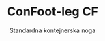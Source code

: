 ---
title: "ConFoot-leg CF"
subtitle: "Standardna kontejnerska noga"
mainImage: "/images/products/confoot-leg-cf-main.jpg"
gallery:
  - "/images/products/confoot-leg-cf-1.jpg"
  - "/images/products/confoot-leg-cf-2.jpg"
  - "/images/products/confoot-leg-cf-3.jpg"
shortDescription: "ConFoot-leg CF je naša standardna rešitev za kontejnerske noge, popolna za običajne operacije ravnanja s kontejnerji."
technicalDescription: "ConFoot-leg CF ima robustno zasnovo, optimizirano za standardne transportne kontejnerje, z našim lastniškim sistemom pritrditve za hitro namestitev."
videoID: "C2KwnEb-npU"
specifications:
  - name: "Teža"
    value: "24 kg"
  - name: "Nosilnost"
    value: "34 ton"
  - name: "Dimenzije"
    value: "45 × 30 × 25 cm"
  - name: "Material"
    value: "Visoko kakovostno jeklo"
  - name: "Višinski razpon"
    value: "1,043 mm do 1,448 mm"
price: "€1,150"
pricingNotes: "Popusti pri večjih naročilih so na voljo za upravljavce flot. Obrnite se na nas za podrobnosti."
buyLink: "/contact"
howToUse: |
  1. Pričvrstite CF nogo na kotični pritrdilni element kontejnerja
  2. Zavarujte mehanizem zaklepanja
  3. Ponovite za vse zahtevane kote
  4. Preverite stabilnost pred začetkom operacij
benefits:
  - title: "Operativna učinkovitost"
    description: "Pospešuje procese ravnanja s kontejnerji, kar zmanjšuje čase natovarjanja in raztovarjanja"
  - title: "Zmanjšana uporaba opreme"
    description: "Zmanjša odvisnost od žerjavov in dvigal, s čimer znižuje operativne stroške"
  - title: "Prilagodljivost"
    description: "Deluje v različnih operativnih okoljih, od pristanišč do skladišč"
  - title: "Vzdržljivost"
    description: "Zgrajena je, da prenese intenzivno industrijsko uporabo z minimalnim vzdrževanjem"
  - title: "Vpliv na okolje"
    description: "Zmanjšuje ogljične emisije z odpravo potrebe po težki opremi in strojih, ki porabljajo gorivo"
  - title: "Izboljšanje varnosti"
    description: "Stabilizira kontejnerje med ravnanjem, zmanjšuje tveganje za nesreče in poškodbe tovora"
articleContent: |
  ## Kaj je ConFoot-leg CF?

  ConFoot-leg CF je sodoben in lahek sistem, zasnovan za lažje in učinkovitejše ravnanje s kontejnerji. Te kontejnerske noge nudijo prenosljivo in enostavno alternativo uporabi težke opreme za natovarjanje in raztovarjanje standardnih transportnih kontejnerjev. Tehnologija je zasnovana za uporabo s strani ene osebe, kar ponuja stroškovno učinkovit in prilagodljiv sistem za različne industrije.

  ## Kako deluje

  ConFoot-leg CF odpravlja potrebo po žerjavih, viličarjih ali drugi veliki opremi med ravnanjem s kontejnerji. Njegova zasnova omogoča podjetjem znižanje operativnih stroškov, prihranek časa in izboljšanje logistične prilagodljivosti. Z optimizacijo ravnanja in prevoza blaga ConFoot-leg CF izboljšuje zanesljivost in učinkovitost globalne dobavne verige.

  ## Kako deluje ConFoot-leg CF

  ### Osnovni mehanizem

  ConFoot-leg CF uporablja preprosto, a učinkovito zasnovo za svoje delovanje. Noge se trdno pritrdijo na kote standardnih transportnih kontejnerjev s pomočjo močnega stiskalnega sistema, ki zagotavlja stabilnost. Izdelane so iz lahkih, a vzdržljivih materialov, vsaka noga tehta le 24 kg, kar omogoča enostavno upravljanje z eno osebo. Postopek pritrditve je učinkovit, kar omogoča hitro namestitev brez potrebe po posebnih orodjih ali težki opremi. Ko so nameščene, noge ustvarijo stabilno podlago za natovarjanje, raztovarjanje ali začasno shranjevanje kontejnerjev.

  Višina nog je nastavljiva od 1,043 mm do 1,448 mm. Ta nastavljiv razpon podpira različne operativne potrebe, s čimer zagotavlja, da sistem ustreza različnim velikostim kontejnerjev in okoljskim pogojem. Ta vsestranskost olajša ravnanje s kontejnerji v različnih logističnih postavitvah, vključno s pristanišči in skladišči.

  ### Prednosti mehanizma

  1. **Zmanjšuje odvisnost od težke opreme**: ConFoot-leg CF odpravlja potrebo po žerjavih ali viličarjih, kar znižuje operativne stroške in zmanjšuje vpliv na okolje.
  2. **Izboljšuje varnost**: Sistem stabilizira kontejnerje med ravnanjem, s čimer zmanjša možnost nesreč ali poškodb.
  3. **Povečuje učinkovitost**: Zaradi svoje lahke zasnove in enostavne namestitve lahko operacije potekajo hitreje, tudi v okoljih z omejeno infrastrukturo.
  4. **Povečuje prenosljivost**: Noge so enostavne za transport in se lahko uporabljajo na oddaljenih lokacijah, zaradi česar so primerne za različne industrije in aplikacije.

  Zasnova ConFoot-leg CF poenostavlja postopek ravnanja s kontejnerji in hkrati ponuja stroškovno učinkovito ter trajnostno rešitev za sodobne logistične izzive.

  ## Uporaba ConFoot-leg CF

  ### Kjer se uporablja ConFoot-leg CF

  ConFoot-leg CF bistveno izboljšuje delovanje v logistiki in transportu, saj spreminja način ravnanja s kontejnerji. Njegova lahka in prenosna zasnova omogoča natovarjanje, raztovarjanje in premikanje kontejnerjev brez potrebe po žerjavih ali viličarjih. To je še posebej uporabno v oddaljenih območjih ali na mestih, kjer težka oprema ni na voljo, kar poenostavlja procese in znižuje stroške. Hkrati pa pristanišča, skladišča in distribucijski centri delujejo učinkoviteje, saj se zmanjša čas in delo, potrebno za ravnanje s kontejnerji.

  ### Majhna mesta, kjer se žerjavi ne morejo uporabljati

  ConFoot-leg CF je praktična izbira za majhna mesta, kjer se žerjavi ne morejo uporabljati, kot so pristanišča, skladišča in distribucijski centri. Nudi zanesljivo in stroškovno učinkovito rešitev za ravnanje s kontejnerji v teh okoljih, zaradi česar je odlična izbira za podjetja, ki morajo prevažati in shranjevati blago na oddaljenih lokacijah.

  ### Modularna gradnja in shranjevanje opreme

  ConFoot-leg CF je praktična izbira za projekte modularne gradnje, saj ponuja zanesljive rešitve za začasne postavitve. Gradbena ekipa ga uporablja za varno in učinkovito shranjevanje ter prevoz orodij, strojev in predizdelanih materialov. Njegova prenosljivost in enostavnost ga naredita idealnega za gradbišča, kjer je potrebna hitra montaža in demontaža. Poleg tega zagotavlja varno shranjevanje opreme, uporabljene v modularnih zdravstvenih objektih, kar omogoča hitro razporeditev v različnih okoljih.

  Prilagodljiva in učinkovita zasnova ConFoot-leg CF ga uvršča med najboljše možnosti v različnih industrijah, saj izboljšuje delovne tokove in maksimira uporabo virov.

  ### Prednosti in omejitve

  #### Prednosti

  ConFoot-leg CF nudi več opaznih prednosti pri ravnanju s kontejnerji. Njegova lahka zasnova, pri čemer vsaka noga tehta le 24 kg, omogoča enostaven transport in namestitev. Vsaka noga lahko podpira do 30 ton, kar nudi močno stabilnost, primerna za različne logistične operacije. Nastavljiv razpon višine (1,043 mm – 1,448 mm) omogoča ustrezanje različnim potrebam glede kontejnerjev, s čimer se povečuje njegova vsestranskost. Zaradi prenosne narave zmanjšuje potrebo po težki opremi, kot so žerjavi ali viličarji, kar vodi do pomembnega prihranka stroškov in izboljšane operativne učinkovitosti. Poleg tega njegova okolju prijazna zasnova znižuje ogljične emisije, kar je v skladu s prizadevanji za trajnostni razvoj.

  #### Omejitve

  Kljub svojim prednostim ima ConFoot-leg CF določene slabosti. Združljiv je le s specifičnimi tipi kontejnerjev, kar lahko omeji njegovo uporabo v nekaterih logističnih scenarijih. Poleg tega, čeprav je ročni postopek namestitve preprost, se morda ne bo dobro vklopil v visoko avtomatizirane procese, kar lahko predstavlja izzive za operacije, ki močno zanašajo na mehanizacijo. Ti dejavniki je treba skrbno oceniti pri načrtovanju uporabe ConFoot-leg CF v kompleksnih sistemih oskrbovalnih verig.

  ## Prihodnji razvoj

  ### Trenutne raziskave

  Raziskovalci delajo na izboljšanju strukturnih zmogljivosti ConFoot-leg CF. Ciljajo na povečanje njegove nosilnosti preko trenutne meje 30 ton, da bi lahko ravnal z težjimi transportnimi kontejnerji. Prav tako se prizadeva za optimizacijo sestave materialov, da postane izdelek bolj vzdržljiv, hkrati pa ohranja svojo lahkost in prenosljivost. Poleg tega se razvijajo možnosti prilagoditev za zadovoljitev specifičnih zahtev industrije, kot je upravljanje s kontejnerji z edinstvenimi dimenzijami ali specializiranimi vrstami tovora.

  ### Pričakovane inovacije

  Prihodnji razvoj za ConFoot-leg CF vključuje dodajanje IoT (Internet of Things) tehnologije, ki bo omogočila spremljanje stabilnosti in položaja kontejnerjev v realnem času. Ta funkcija bi operaterjem omogočila oddaljeno spremljanje stanja kontejnerjev, kar bi izboljšalo varnost in učinkovitost. Druga načrtovana inovacija je avtomatizacija, ki vključuje zasnovo samonastavljajočih nog, ki se lahko samodejno poravnajo in stabilizirajo kontejnerje. S tem bi se zmanjšala potreba po ročnih prilagoditvah. Ti napredki si prizadevajo zmanjšati zastoje in poenostaviti logistične procese.

  Te tehnične posodobitve bodo pomagale ConFoot-leg CF, da bo še naprej vodil na področju ravnanja s kontejnerji. Postavljajo nove standarde za učinkovitost in inovativnost v logistični industriji.
---